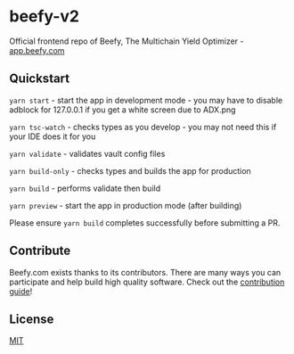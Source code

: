 # beefy-v2
Official frontend repo of Beefy, The Multichain Yield Optimizer - [app.beefy.com](https://app.beefy.com)

## Quickstart

`yarn start` - start the app in development mode - you may have to disable adblock for 127.0.0.1 if you get a white screen due to ADX.png

`yarn tsc-watch` - checks types as you develop - you may not need this if your IDE does it for you

`yarn validate` - validates vault config files

`yarn build-only` - checks types and builds the app for production

`yarn build` - performs validate then build

`yarn preview` - start the app in production mode (after building)

Please ensure `yarn build` completes successfully before submitting a PR.

## Contribute

Beefy.com exists thanks to its contributors. There are many ways you can participate and help build high quality software. Check out the [contribution guide](CONTRIBUTING.md)!

## License

[MIT](LICENSE)   
